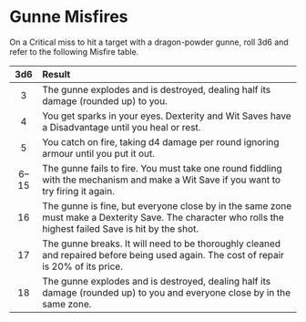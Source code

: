 # Gunne Misfires

On a Critical miss to hit a target with a dragon-powder gunne, roll 3d6 and refer to the following Misfire table.

| 3d6 | Result |
| :-: | :- |
| 3 | The gunne explodes and is destroyed, dealing half its damage (rounded up) to you. |
| 4 | You get sparks in your eyes. Dexterity and Wit Saves have a Disadvantage until you heal or rest. |
| 5 | You catch on fire, taking d4 damage per round ignoring armour until you put it out. |
| 6–15 | The gunne fails to fire. You must take one round fiddling with the mechanism and make a Wit Save if you want to try firing it again. |
| 16 | The gunne is fine, but everyone close by in the same zone must make a Dexterity Save. The character who rolls the highest failed Save is hit by the shot. |
| 17 | The gunne breaks. It will need to be thoroughly cleaned and repaired before being used again. The cost of repair is 20% of its price. |
| 18 | The gunne explodes and is destroyed, dealing half its damage (rounded up) to you and everyone close by in the same zone. |
